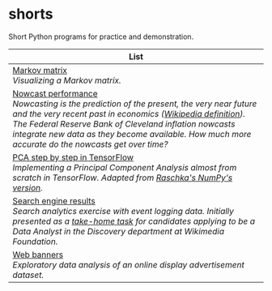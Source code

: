 # shorts

Short Python programs for practice and demonstration.

|List|
|---|
|[Markov matrix](https://github.com/dorei/shorts/blob/master/ipynb/markov_matrix.ipynb)<br>*Visualizing a Markov matrix.*|
|[Nowcast performance](https://github.com/dorei/shorts/blob/master/ipynb/nowcast.ipynb)<br>*Nowcasting is the prediction of the present, the very near future and the very recent past in economics ([Wikipedia definition](https://en.wikipedia.org/wiki/Nowcasting_(economics))). The Federal Reserve Bank of Cleveland inflation nowcasts integrate new data as they become available. How much more accurate do the nowcasts get over time?*|
|[PCA step by step in TensorFlow](https://github.com/dorei/practice-demonstrate/blob/master/ipynb/pca_tf.ipynb)<br>*Implementing a Principal Component Analysis almost from scratch in TensorFlow. Adapted from [Raschka's NumPy's version](http://sebastianraschka.com/Articles/2014_pca_step_by_step.html).*|
|[Search engine results](https://github.com/dorei/practice-demonstrate/blob/master/ipynb/search_engine_results.ipynb)<br>*Search analytics exercise with event logging data. Initially presented as a [take-home task](https://github.com/wikimedia-research/Discovery-Hiring-Analyst-2016/blob/master/README.md) for candidates applying to be a Data Analyst in the Discovery department at Wikimedia Foundation.*|
|[Web banners](https://github.com/dorei/practice-demonstrate/blob/master/ipynb/web_banners.ipynb)<br>*Exploratory data analysis of an online display advertisement dataset.*|
